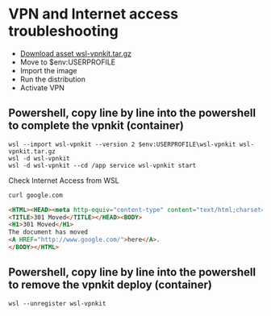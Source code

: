 # VPN and Internet access troubleshooting

- [Download asset wsl-vpnkit.tar.gz](https://github.com/sakai135/wsl-vpnkit/releases/)
- Move to $env:USERPROFILE
- Import the image
- Run the distribution
- Activate VPN

## Powershell, copy line by line into the powershell to complete the vpnkit (container)

```Shell
wsl --import wsl-vpnkit --version 2 $env:USERPROFILE\wsl-vpnkit wsl-vpnkit.tar.gz
wsl -d wsl-vpnkit
wsl -d wsl-vpnkit --cd /app service wsl-vpnkit start
```
Check Internet Access from WSL

```bash
curl google.com
```

```html
<HTML><HEAD><meta http-equiv="content-type" content="text/html;charset=utf-8">
<TITLE>301 Moved</TITLE></HEAD><BODY>
<H1>301 Moved</H1>
The document has moved
<A HREF="http://www.google.com/">here</A>.
</BODY></HTML>
```

## Powershell, copy line by line into the powershell to remove the vpnkit deploy (container)


```Shell
wsl --unregister wsl-vpnkit
```
